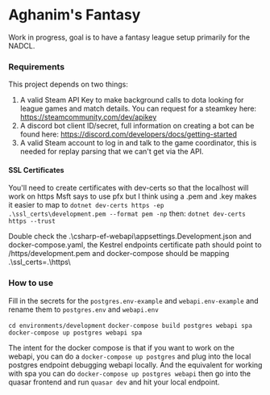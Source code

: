 # Aghanim's Fantasy

Work in progress, goal is to have a fantasy league setup primarily for the NADCL.

### Requirements
This project depends on two things:
1. A valid Steam API Key to make background calls to dota looking for league games and match details. You can request for a steamkey here: https://steamcommunity.com/dev/apikey
2. A discord bot client ID/secret, full information on creating a bot can be found here: https://discord.com/developers/docs/getting-started
3. A valid Steam account to log in and talk to the game coordinator, this is needed for replay parsing that we can't get via the API.

#### SSL Certificates
You'll need to create certificates with dev-certs so that the localhost will work on https
Msft says to use pfx but I think using a .pem and .key makes it easier to map to
`dotnet dev-certs https -ep .\ssl_certs\development.pem --format pem -np`
then:
`dotnet dev-certs https --trust`

Double check the .\csharp-ef-webapi\appsettings.Development.json and docker-compose.yaml, the Kestrel endpoints certificate path should point to /https/development.pem and docker-compose should be mapping .\ssl_certs\=.\https\

### How to use

Fill in the secrets for the `postgres.env-example` and `webapi.env-example` and rename them to `postgres.env` and `webapi.env`

`cd environments/development`
`docker-compose build postgres webapi spa`
`docker-compose up postgres webapi spa`

The intent for the docker compose is that if you want to work on the webapi, you can do a `docker-compose up postgres` and plug into the local postgres endpoint debugging webapi locally. And the equivalent for working with spa you can do `docker-compose up postgres webapi` then go into the quasar frontend and run `quasar dev` and hit your local endpoint.
